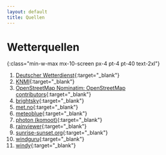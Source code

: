 ```yaml
---
layout: default
title: Quellen
---
```


# Wetterquellen

{:class="min-w-max mx-10-screen px-4 pt-4 pt-40 text-2xl"}
1. [Deutscher Wetterdienst](https://www.dwd.de/DE/){:target="_blank"}
1. [KNMI](https://www.knmi.nl/){:target="_blank"}
1. [OpenStreetMap Nominatim: OpenStreetMap contributors](https://osm.org/copyright){:target="_blank"}
1. [brightsky](https://brightsky.dev/){:target="_blank"}
1. [met.no](https://api.met.no/){:target="_blank"}
1. [meteoblue](https://www.meteoblue.com/){:target="_blank"}
1. [photon (komoot)](https://photon.komoot.io/){:target="_blank"}
1. [rainviewer](https://www.rainviewer.com/){:target="_blank"}
1. [sunrise-sunset.org](https://sunrise-sunset.org/){:target="_blank"}
1. [windguru](https://www.windguru.cz/){:target="_blank"}
1. [windy](https://www.windy.com/){:target="_blank"}

